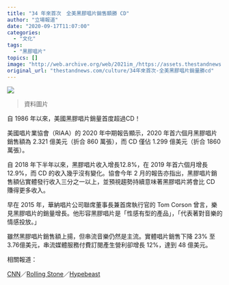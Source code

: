 ```yaml
---
title: "34 年來首次　全美黑膠唱片銷售額勝 CD"
author: "立場報道"
date: "2020-09-17T11:07:00"
categories:
  - "文化"
tags:
  - "黑膠唱片"
topics: []
image: "http://web.archive.org/web/2021im_/https://assets.thestandnews.com/media/photos/403009_fCrNL_1200x0_aIt9u_RWiRqMY.png"
original_url: "thestandnews.com/culture/34年來首次-全美黑膠唱片銷量勝cd"
---
```

![](http://web.archive.org/web/2021im_/https://assets.thestandnews.com/media/photos/403009_fCrNL_1200x0_aIt9u_RWiRqMY.png)
> 資料圖片

自 1986 年以來，美國黑膠唱片銷量首度超過CD！

美國唱片業協會（RIAA）的 2020 年中期報告顯示，2020 年首六個月黑膠唱片銷售額為 2.321 億美元（折合 860 萬張），而 CD 僅佔 1.299 億美元（折合 1860 萬張）。

自 2018 年下半年以來，黑膠唱片收入增長12.8%，在 2019 年首六個月增長 12.9%，而 CD 的收入幾乎沒有變化。協會今年 2 月的報告亦指出，黑膠唱片銷售額佔實體發行收入三分之一以上，並預視趨勢持續意味著黑膠唱片將會比 CD 賺得更多收入。

早在 2015 年，華納唱片公司聯席董事長兼首席執行官的 Tom Corson 曾言，樂見黑膠唱片的銷量增長。他形容黑膠唱片是「性感有型的產品」，「代表著對音樂的情感投放。」

雖然黑膠唱片銷售額上揚，但串流音樂仍然是主流。實體唱片銷售下降 23% 至3.76億美元，串流媒體服務付費訂閱產生營利卻增長 12%，達到 48 億美元。

相關報道：

[CNN](http://web.archive.org/web/20211229132236/https://edition.cnn.com/2020/09/13/tech/vinyl-records-cd-sales-riaa/index.html)／[Rolling Stone](http://web.archive.org/web/20211229132236/https://www.rollingstone.com/pro/news/vinyl-cds-revenue-growth-riaa-880959/)／[Hypebeast](http://web.archive.org/web/20211229132236/https://hypebeast.com/2020/9/vinyl-sales-outsells-cd-2020-riaa)